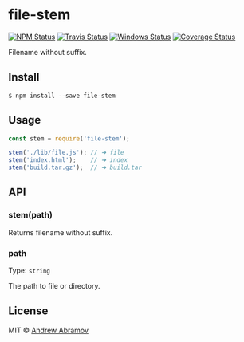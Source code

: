 file-stem
=========

[![NPM Status][npm-img]][npm]
[![Travis Status][test-img]][travis]
[![Windows Status][appveyor-img]][appveyor]
[![Coverage Status][coverage-img]][coveralls]

[npm]:          https://www.npmjs.org/package/file-stem
[npm-img]:      https://img.shields.io/npm/v/file-stem.svg

[travis]:       https://travis-ci.org/blond/file-stem
[test-img]:     https://img.shields.io/travis/blond/file-stem.svg?label=tests

[appveyor]:     https://ci.appveyor.com/project/blond/file-stem
[appveyor-img]: http://img.shields.io/appveyor/ci/blond/file-stem.svg?style=flat&label=windows

[coveralls]:    https://coveralls.io/r/blond/file-stem
[coverage-img]: https://img.shields.io/coveralls/blond/file-stem.svg

Filename without suffix.

Install
-------

```
$ npm install --save file-stem
```

Usage
-----

```js
const stem = require('file-stem');

stem('./lib/file.js'); // ➜ file
stem('index.html');    // ➜ index
stem('build.tar.gz');  // ➜ build.tar
```

API
---

### stem(path)

Returns filename without suffix.

### path

Type: `string`

The path to file or directory.

License
-------

MIT © [Andrew Abramov](https://github.com/blond)
